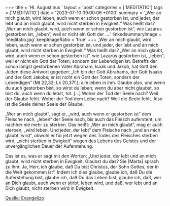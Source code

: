 +++
title = 'Hl. Augustinus  '
layout = 'post'
categories = ['MEDITATIO']
tags = ['MEDITATIO']
date = '2023-07-10 09:00:06 +0100'
summary = '„Wer an mich glaubt, wird leben, auch wenn er schon gestorben ist, und jeder, der lebt und an mich glaubt, wird nicht sterben in Ewigkeit.“ Was heißt das? „Wer an mich glaubt, wird, auch wenn er schon gestorben ist“, wie Lazarus gestorben ist, „leben“, weil er nicht ein Gott der ....'
linkedsummaryImage = 'meditatio.jpg'
keepImageRatio = 'true'
+++
„Wer an mich glaubt, wird leben, auch wenn er schon gestorben ist, und jeder, der lebt und an mich glaubt, wird nicht sterben in Ewigkeit.“ Was heißt das? „Wer an mich glaubt, wird, auch wenn er schon gestorben ist“, wie Lazarus gestorben ist, „leben“, weil er nicht ein Gott der Toten, sondern der Lebendigen ist.<!--more--> Betreffs der schon längst gestorbenen Väter Abraham, Isaak und Jakob, hat Gott den Juden diese Antwort gegeben: „Ich bin der Gott Abrahams, der Gott Isaaks und der Gott Jakobs; er ist nicht ein Gott der Toten, sondern der Lebendigen“ (Mt 22,32; Lk 20,37f.); alle leben in ihm. Glaube also, und wenn du auch gestorben bist, so wirst du leben; wenn du aber nicht glaubst, so bist du, auch wenn du lebst, tot. […] Woher der Tod der Seele nach? Weil der Glaube fehlt. Woher der Tod dem Leibe nach? Weil die Seele fehlt. Also ist die Seele deiner Seele der Glaube.

„Wer an mich glaubt“, sagt er, „wird, auch wenn er gestorben ist“ dem Fleische nach, „leben“ der Seele nach, bis auch das Fleisch aufersteht, um nachher nie mehr zu sterben. Das heißt: „Wer an mich glaubt“, mag er auch sterben, „wird leben. Und jeder, der lebt“ dem Fleische nach „und an mich glaubt, wird“, obwohl er für jetzt wegen des Todes des Fleisches sterben wird, „nicht sterben in Ewigkeit“ wegen des Lebens des Geistes und der unvergänglichen Dauer der Auferstehung.

Das ist es, was er sagt mit den Worten: „Und jeder, der lebt und an mich glaubt, wird nicht sterben in Ewigkeit. Glaubst du das? Sie [Marta] sprach zu ihm: Ja, Herr, ich glaube, daß Du bist Christus, der Sohn Gottes, der in die Welt gekommen ist“. Indem ich dies glaube, glaube ich, daß Du die Auferstehung bist, glaube ich, daß Du das Leben bist, glaube ich, daß, wer an Dich glaubt, auch wenn er stirbt, leben wird, und daß, wer lebt und an Dich glaubt, nicht sterben wird in Ewigkeit.










[Quelle: Evangelizo](https://evangeliumtagfuertag.org/DE/gospel)
